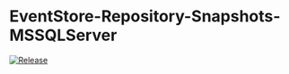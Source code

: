 # EventStore-Repository-Snapshots-MSSQLServer

[![Release](https://github.com/stoepa/EventStore-Repository-Snapshots-MSSQLServer/actions/workflows/release.yml/badge.svg?branch=main)](https://github.com/stoepa/EventStore-Repository-Snapshots-MSSQLServer/actions/workflows/release.yml)
